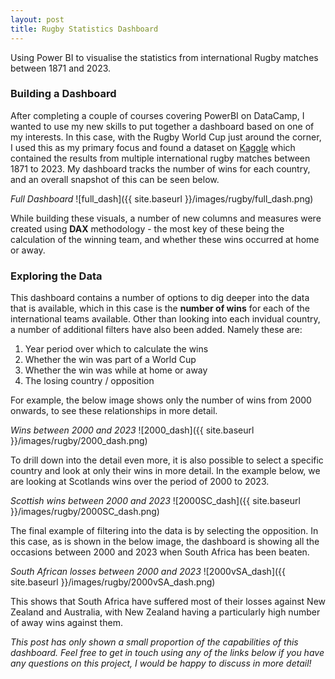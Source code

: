 ```yaml
---
layout: post
title: Rugby Statistics Dashboard
---
```


Using Power BI to visualise the statistics from international Rugby matches between 1871 and 2023.

### Building a Dashboard
After completing a couple of courses covering PowerBI on DataCamp, I wanted to use my new skills to put together a dashboard based on one of my interests. In this case, with the Rugby World Cup just around the corner, I used this as my primary focus and found a dataset on [Kaggle](https://www.kaggle.com/datasets/lylebegbie/international-rugby-union-results-from-18712022) which contained the results from multiple international rugby matches between 1871 to 2023. My dashboard tracks the number of wins for each country, and an overall snapshot of this can be seen below.

*Full Dashboard*
![full_dash]({{ site.baseurl }}/images/rugby/full_dash.png)

While building these visuals, a number of new columns and measures were created using **DAX** methodology - the most key of these being the calculation of the winning team, and whether these wins occurred at home or away.

### Exploring the Data
This dashboard contains a number of options to dig deeper into the data that is available, which in this case is the **number of wins** for each of the international teams available. Other than looking into each invidual country, a number of additional filters have also been added. Namely these are:
1. Year period over which to calculate the wins
2. Whether the win was part of a World Cup
3. Whether the win was while at home or away
4. The losing country / opposition

For example, the below image shows only the number of wins from 2000 onwards, to see these relationships in more detail.

*Wins between 2000 and 2023*
![2000_dash]({{ site.baseurl }}/images/rugby/2000_dash.png)

To drill down into the detail even more, it is also possible to select a specific country and look at only their wins in more detail. In the example below, we are looking at Scotlands wins over the period of 2000 to 2023.

*Scottish wins between 2000 and 2023*
![2000SC_dash]({{ site.baseurl }}/images/rugby/2000SC_dash.png)

The final example of filtering into the data is by selecting the opposition. In this case, as is shown in the below image, the dashboard is showing all the occasions between 2000 and 2023 when South Africa has been beaten. 

*South African losses between 2000 and 2023*
![2000vSA_dash]({{ site.baseurl }}/images/rugby/2000vSA_dash.png)

This shows that South Africa have suffered most of  their losses against New Zealand and Australia, with New Zealand having a particularly high number of away wins against them.

*This post has only shown a small proportion of the capabilities of this dashboard. Feel free to get in touch using any of the links below if you have any questions on this project, I would be happy to discuss in more detail!*